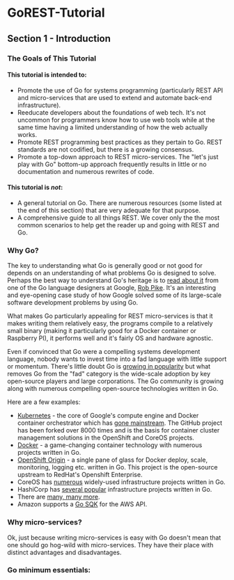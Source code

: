 # GoREST-Tutorial
## Section 1 - Introduction
### The Goals of This Tutorial

#### This tutorial is intended to:
* Promote the use of Go for systems programming (particularly REST API and micro-services that are used to extend and automate back-end infrastructure).
* Reeducate developers about the foundations of web tech. It's not uncommon for programmers know how to use web tools while at the same time having a limited understanding of how the web actually works.
* Promote REST programming best practices as they pertain to Go. REST standards are not codified, but there is a growing consensus.
* Promote a top-down approach to REST micro-services. The "let's just play with Go" bottom-up approach frequently results in little or no documentation and numerous rewrites of code.

#### This tutorial is _not_:
* A general tutorial on Go. There are numerous resources (some listed at the end of this section) that are very adequate for that purpose.
* A comprehensive guide to all things REST. We cover only the the most common scenarios to help get the reader up and going with REST and Go.

### Why Go?
The key to understanding what Go is generally good or not good for depends on an understanding of what problems Go is designed to solve. Perhaps the best way to understand Go's heritage is to [read about it](https://talks.golang.org/2012/splash.article) from one of the Go language designers at Google, [Rob Pike](https://research.google.com/pubs/r.html). It's an interesting and eye-opening case study of how Google solved some of its large-scale software development problems by using Go.

What makes Go particularly appealing for REST micro-services is that it makes writing them relatively easy, the programs compile to a relatively small binary (making it particularly good for a Docker container or Raspberry PI), it performs well and it's fairly OS and hardware agnostic.

Even if convinced that Go were a compelling systems development language, nobody wants to invest time into a fad language with little support or momentum. There's little doubt Go is [growing in popularity](http://www.infoworld.com/article/3130072/application-development/with-help-from-docker-googles-go-jumps-in-popularity.html) but what removes Go from the "fad" category is the wide-scale adoption by key open-source players and large corporations. The Go community is growing along with numerous compelling open-source technologies written in Go.

Here are a few examples:
* [Kubernetes](https://github.com/kubernetes/kubernetes) - the core of Google's compute engine and Docker container orchestrator which has [gone mainstream](https://kubernetes.io/case-studies/). The GitHub project has been forked over 8000 times and is the basis for container cluster management solutions in the OpenShift and CoreOS projects.
* [Docker](https://github.com/docker) - a game-changing container technology with numerous projects written in Go.
* [OpenShift Origin](https://github.com/openshift/) - a single pane of glass for Docker deploy, scale, monitoring, logging etc. written in Go. This project is the open-source upstream to RedHat's Openshift Enterprise.
* CoreOS has [numerous](https://github.com/coreos/) widely-used infrastructure projects written in Go.
* HashiCorp has [several popular](https://github.com/hashicorp) infrastructure projects written in Go.
* There are [many, many more](https://github.com/avelino/awesome-go).
* Amazon supports a [Go SQK](https://aws.amazon.com/sdk-for-go/) for the AWS API.

### Why micro-services?
Ok, just because writing micro-services is easy with Go doesn't mean that one should go hog-wild with micro-services. They have their place with distinct advantages and disadvantages.

### Go minimum essentials:
